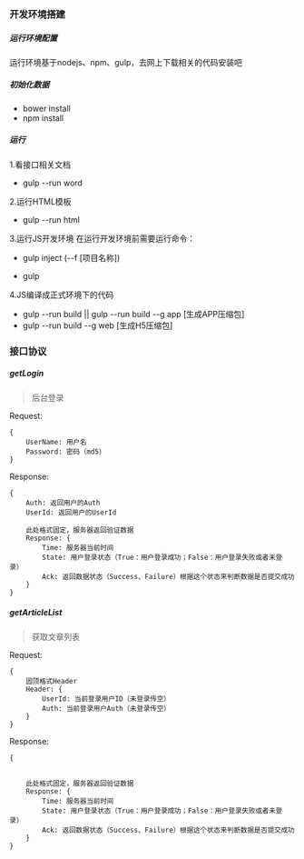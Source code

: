 ### 开发环境搭建

##### 运行环境配置
运行环境基于nodejs、npm、gulp，去网上下载相关的代码安装吧

##### 初始化数据
- bower install
- npm install

##### 运行
1.看接口相关文档
- gulp --run word

2.运行HTML模板
- gulp --run html

3.运行JS开发环境
在运行开发环境前需要运行命令：
- gulp inject (--f [项目名称])

- gulp

4.JS编译成正式环境下的代码
- gulp --run build || gulp --run build --g app [生成APP压缩包]
- gulp --run build --g web  [生成H5压缩包]


### 接口协议

##### getLogin
> 后台登录

Request:
```
{   
    UserName: 用户名
    Password: 密码（md5）
}
````
Response:
```
{
    Auth: 返回用户的Auth
    UserId: 返回用户的UserId

    此处格式固定，服务器返回验证数据
    Response: {
        Time: 服务器当前时间
        State: 用户登录状态（True：用户登录成功；False：用户登录失败或者未登录）
        Ack: 返回数据状态（Success、Failure）根据这个状态来判断数据是否提交成功
    }
}
```

##### getArticleList
>获取文章列表

Request:
```
{   
    固顶格式Header
    Header: {
        UserId: 当前登录用户ID（未登录传空）
        Auth: 当前登录用户Auth（未登录传空）
    }
}
```
Response:
```
{


    此处格式固定，服务器返回验证数据
    Response: {
        Time: 服务器当前时间
        State: 用户登录状态（True：用户登录成功；False：用户登录失败或者未登录）
        Ack: 返回数据状态（Success、Failure）根据这个状态来判断数据是否提交成功
    }
}
```

